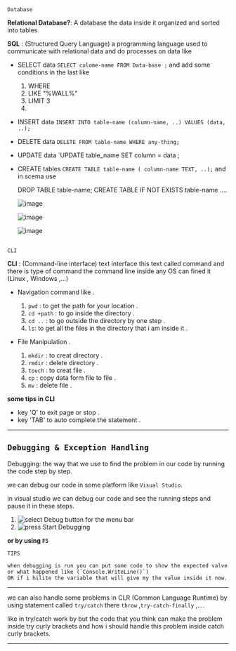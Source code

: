 

##
 ```
 Database
```

**Relational Database?**: A database the data inside it organized and sorted into tables 

**SQL** : (Structured Query Language) a programming language used to communicate with relational data and do  processes on data like

- SELECT data  `SELECT colome-name FROM Data-base ;` and add some conditions in the last like
    1. WHERE  
    2. LIKE "%WALL%"
    3. LIMIT 3
    4. 
- INSERT data `INSERT INTO table-name (column-name, ..) VALUES (data, ..);` 
- DELETE data `DELETE FROM table-name WHERE any-thing;`
- UPDATE data `UPDATE table_name SET column =  data ;
- CREATE tables `CREATE TABLE table-name ( column-name TEXT, ..);` and in scema use 
    
    DROP TABLE table-name;
    CREATE TABLE IF NOT EXISTS table-name ....

    ![image](https://firebasestorage.googleapis.com/v0/b/f22f-3c23f.appspot.com/o/DotNet%2Fre-sql.PNG?alt=media&token=6b663722-be06-4cb6-a293-7e3f79b76baa)

    ![image](https://firebasestorage.googleapis.com/v0/b/f22f-3c23f.appspot.com/o/DotNet%2Fre-sql-2.PNG?alt=media&token=6d5f88ae-a354-4f7c-9685-286a5f30de8b)

    ![image](https://firebasestorage.googleapis.com/v0/b/f22f-3c23f.appspot.com/o/DotNet%2Fre-sql-3.PNG?alt=media&token=d36d223c-03ba-497d-8d5f-4ac8d94063b0)


##
 ```
CLI
```
**CLI** : (Command-line interface) text interface this text called command and there is type of command
the command line inside any OS can fined it (Linux , Windows ,...)

- Navigation command like .
    1. `pwd` : to get the path for your location .
    2. `cd +path` : to go inside the directory .
    3. `cd ..` : to go outside the directory by one step .
    4. `ls`: to get all the files in the directory that i am inside it .

- File Manipulation .
   1. `mkdir` : to creat directory . 
   2. `rmdir` : delete directory .
   3. `touch` : to creat file .
   4. `cp` : copy data form file to file .
   5. `mv` : delete file .


**some tips in CLI**
 
 - key 'Q' to exit page or stop . 
- key 'TAB' to auto complete the statement .

-----


## ``` Debugging & Exception Handling ```

Debugging: the way that we use to find the problem in our code by running the code step by step.

we can debug our code in some platform like `Visual Studio`.

in visual studio we can debug our code and see the running steps and pause it in these steps.

 1. ![select Debug button for the menu bar](https://firebasestorage.googleapis.com/v0/b/f22f-3c23f.appspot.com/o/re-erorr1.PNG?alt=media&token=2c48de22-8e3a-4d26-8d4f-2a37c47dc539) 
 2. ![press Start Debugging](https://firebasestorage.googleapis.com/v0/b/f22f-3c23f.appspot.com/o/re-erorr2.PNG?alt=media&token=5f766765-e09e-479b-bff7-8b2758a1871f) 

 **or by using `F5`**

 ```
 TIPS

when debugging is run you can put some code to show the expected valve or what happened like (`Console.WriteLine()`)
OR if i hilite the variable that will give my the value inside it now.
```
---
we can also handle some problems in CLR (Common Language Runtime) by using statement called  `try/catch` there `throw` ,`try-catch-finally` ,....

like in try/catch work by but the code that you think can make the problem inside try curly brackets and how i should handle this problem inside catch curly brackets.

----------------------